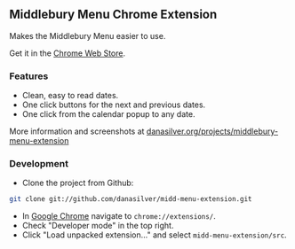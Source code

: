 ## Middlebury Menu Chrome Extension
Makes the Middlebury Menu easier to use.

Get it in the [Chrome Web Store](https://chrome.google.com/webstore/detail/middlebury-menu/hcmnnfdhfkhonkonabfebpkjggndbbno).

### Features

 - Clean, easy to read dates.
 - One click buttons for the next and previous dates.
 - One click from the calendar popup to any date.

More information and screenshots at [danasilver.org/projects/middlebury-menu-extension](http://danasilver.org/projects/middlebury-menu-extension/)

### Development
 - Clone the project from Github:

 ```sh
 git clone git://github.com/danasilver/midd-menu-extension.git
 ```

 - In [Google Chrome](https://www.google.com/intl/en/chrome/browser/) navigate to `chrome://extensions/`.
 - Check "Developer mode" in the top right.
 - Click "Load unpacked extension..." and select `midd-menu-extension/src`.